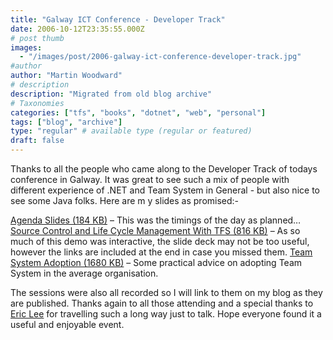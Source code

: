 ```yaml
---
title: "Galway ICT Conference - Developer Track"
date: 2006-10-12T23:35:55.000Z
# post thumb
images:
  - "/images/post/2006-galway-ict-conference-developer-track.jpg"
#author
author: "Martin Woodward"
# description
description: "Migrated from old blog archive"
# Taxonomies
categories: ["tfs", "books", "dotnet", "web", "personal"]
tags: ["blog", "archive"]
type: "regular" # available type (regular or featured)
draft: false
---
```


Thanks to all the people who came along to the Developer Track of todays conference in Galway. It was great to see such a mix of people with different experience of .NET and Team System in General - but also nice to see some Java folks. Here are m y slides as promised:-

[Agenda Slides (184 KB)](http://www.woodwardweb.com/blog/Developer_Seminars_Agenda.pdf) – This was the timings of the day as planned…
[Source Control and Life Cycle Management With TFS (816 KB)](http://www.woodwardweb.com/blog/SourceControlLifeCycleManagementlWithTFS.pdf) – As so much of this demo was interactive, the slide deck may not be too useful, however the links are included at the end in case you missed them.
[Team System Adoption (1680 KB)](http://www.woodwardweb.com/blog/TeamSystemAdoption.pdf) – Some practical advice on adopting Team System in the average organisation.

The sessions were also all recorded so I will link to them on my blog as they are published. Thanks again to all those attending and a special thanks to [Eric Lee](http://blogs.msdn.com/ericlee/) for travelling such a long way just to talk. Hope everyone found it a useful and enjoyable event.
